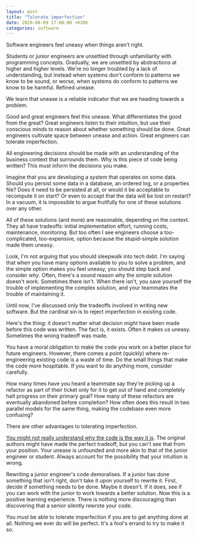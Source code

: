 ```yaml
---
layout: post
title: "Tolerate imperfection"
date: 2020-08-09 17:00:00 +0100
categories: software
---
```

Software engineers feel uneasy when things aren't right.

Students or junior engineers are unsettled through unfamiliarity with programming concepts.
Gradually, we are unsettled by abstractions at higher and higher levels.
We're no longer troubled by a lack of understanding, but instead when systems don't conform to patterns we know to be sound, or worse, when systems do conform to patterns we know to be harmful.
Refined unease.

We learn that unease is a reliable indicator that we are heading towards a problem.

Good and great engineers feel this unease.
What differentiates the good from the great? Great engineers listen to their intuition, but use their conscious minds to reason about whether something should be done.
Great engineers cultivate space between unease and action.
Great engineers can tolerate imperfection.

All engineering decisions should be made with an understanding of the business context that surrounds them.
Why is this piece of code being written? This must inform the decisions you make.

Imagine that you are developing a system that operates on some data.
Should you persist some data in a database, an ordered log, or a properties file? Does it need to be persisted at all, or would it be acceptable to recompute it on start? Or even to accept that the data will be lost on restart? In a vacuum, it is impossible to argue fruitfully for one of these solutions over any other.

All of these solutions (and more) are reasonable, depending on the context.
They all have tradeoffs: initial implementation effort, running costs, maintenance, monitoring.
But too often I see engineers choose a too-complicated, too-expensive, option because the stupid-simple solution made them uneasy.

Look, I'm not arguing that you should sleepwalk into tech debt.
I'm saying that when you have many options available to you to solve a problem, and the simple option makes you feel uneasy, you should step back and consider _why_.
Often, there's a sound reason why the simple solution doesn't work.
Sometimes there isn't.
When there isn't, you save yourself the trouble of implementing the complex solution, and your teammates the trouble of maintaining it.

Until now, I've discussed only the tradeoffs involved in writing new software.
But the cardinal sin is to reject imperfection in existing code.

Here's the thing: it doesn't matter what decision _might_ have been made before this code was written.
The fact is, it exists.
Often it makes us uneasy.
Sometimes the wrong tradeoff was made.

You have a moral obligation to make the code you work on a better place for future engineers.
However, there comes a point (quickly) where re-engineering existing code is a waste of time.
Do the small things that  make the code more hospitable.
If you want to do anything more, consider carefully.

How many times have you heard a teammate say they're picking up a refactor as part of their ticket only for it to get out of hand and completely halt progress on their primary goal? How many of these refactors are eventually abandoned before completion? How often does this result in two parallel models for the same thing, making the codebase even more confusing?

There are other advantages to tolerating imperfection.

[You might not really understand why the code is the way it is](https://fs.blog/2020/03/chestertons-fence/).
The original authors might have made the perfect tradeoff, but you can't see that from your position.
Your unease is unfounded and more akin to that of the junior engineer or student.
Always account for the possibility that your intuition is wrong.

Rewriting a junior engineer's code demoralises.
If a junior has done something that isn't right, don't take it upon yourself to rewrite it.
First, decide if something needs to be done.
Maybe it doesn't.
If it does, see if you can work with the junior to work towards a better solution.
Now this is a positive learning experience.
There is nothing more discouraging than discovering that a senior silently rewrote your code.

You must be able to tolerate imperfection if you are to get anything done at all.
Nothing we ever do will be perfect.
It's a fool's errand to try to make it so.
